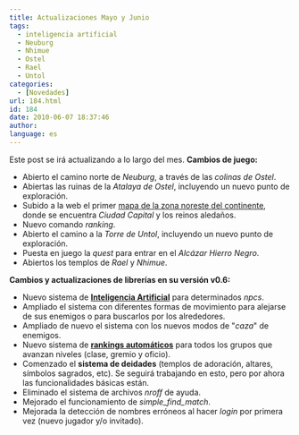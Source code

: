 ```yaml
---
title: Actualizaciones Mayo y Junio
tags:
  - inteligencia artificial
  - Neuburg
  - Nhimue
  - Ostel
  - Rael
  - Untol
categories:
  - [Novedades]
url: 184.html
id: 184
date: 2010-06-07 18:37:46
author:
language: es
---
```


Este post se irá actualizando a lo largo del mes. **Cambios de juego:**

*   Abierto el camino norte de _Neuburg_, a través de las _colinas de Ostel_.
*   Abiertas las ruinas de la _Atalaya de Ostel_, incluyendo un nuevo punto de exploración.
*   Subido a la web el primer [mapa de la zona noreste del continente](http://www.ciudadcapital.net/archivo/mapa-de-ciudad-capital/), donde se encuentra _Ciudad Capital_ y los reinos aledaños.
*   Nuevo comando _ranking_.
*   Abierto el camino a la _Torre de Untol_, incluyendo un nuevo punto de exploración.
*   Puesta en juego la _quest_ para entrar en el _Alcázar Hierro Negro_.
*   Abiertos los templos de _Rael_ y _Nhimue_.

**Cambios y actualizaciones de librerías en su versión v0.6:**

*   Nuevo sistema de **[Inteligencia Artificial](http://www.ciudadcapital.net/archivo/nueva-inteligencia-artificial-para-npcs/)** para determinados _npcs_.
*   Ampliado el sistema con diferentes formas de movimiento para alejarse de sus enemigos o para buscarlos por los alrededores.
*   Ampliado de nuevo el sistema con los nuevos modos de "_caza_" de enemigos.
*   Nuevo sistema de [**rankings automáticos**](http://www.ciudadcapital.net/archivo/nueva-funcionalidad-ranking-automatico-de-niveles/) para todos los grupos que avanzan niveles (clase, gremio y oficio).
*   Comenzado el **sistema de deidades** (templos de adoración, altares, símbolos sagrados, etc). Se seguirá trabajando en esto, pero por ahora las funcionalidades básicas están.
*   Eliminado el sistema de archivos _nroff_ de ayuda.
*   Mejorado el funcionamiento de _simple\_find\_match_.
*   Mejorada la detección de nombres erróneos al hacer _login_ por primera vez (nuevo jugador y/o invitado).